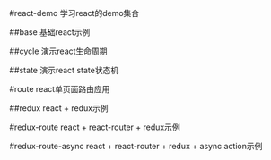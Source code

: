 #react-demo
学习react的demo集合

##base
基础react示例

##cycle
演示react生命周期

##state
演示react state状态机

#route
react单页面路由应用

##redux
react + redux示例

#redux-route
react + react-router + redux示例

#redux-route-async
react + react-router + redux + async action示例